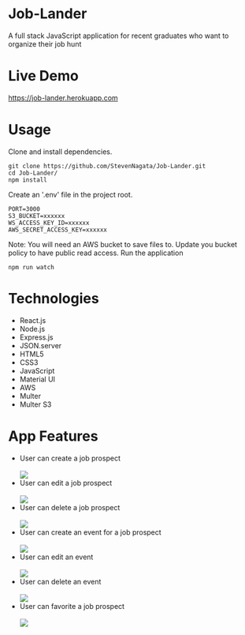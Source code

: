 # Job-Lander
A full stack JavaScript application for recent graduates who want to organize their job hunt

# Live Demo
 https://job-lander.herokuapp.com
  
# Usage
Clone and install dependencies.
```
git clone https://github.com/StevenNagata/Job-Lander.git
cd Job-Lander/
npm install
```
Create an '.env' file in the project root.
```
PORT=3000
S3_BUCKET=xxxxxx
WS_ACCESS_KEY_ID=xxxxxx
AWS_SECRET_ACCESS_KEY=xxxxxx
```
Note: You will need an AWS bucket to save files to. Update you bucket policy to have public read access.
Run the application
```
npm run watch
```

# Technologies
<ul>
<li>React.js</li>
<li>Node.js</li>
<li>Express.js</li>
<li>JSON.server</li>
<li>HTML5</li>
<li>CSS3</li>
<li>JavaScript</li>
<li>Material UI</li>
<li>AWS</li>
<li>Multer</li>
<li>Multer S3</li>
  </ul>
 
 # App Features
<ul>
  <li>User can create a job prospect</li>
  <br/>
<img src="https://user-images.githubusercontent.com/42354826/48097053-abb34d00-e1cd-11e8-9239-601f17d22150.gif"/>
  <br/>
  <li>User can edit a job prospect</li>
  <br/>
<img src="https://user-images.githubusercontent.com/42354826/48097032-9dfdc780-e1cd-11e8-8b57-94263112812c.gif"/>
  <br/>
  <li>User can delete a job prospect</li>
  <br/>
<img src="https://user-images.githubusercontent.com/42354826/48097115-cf769300-e1cd-11e8-8c37-786568fd67b8.gif"/>
  <br/>
  <li>User can create an event for a job prospect</li>
  <br/>
<img src="https://user-images.githubusercontent.com/42354826/48097087-bcfc5980-e1cd-11e8-9cdc-a9570756f2d4.gif"/>
  <br/>
  <li>User can edit an event</li>
  <br/>
<img src="https://user-images.githubusercontent.com/42354826/48097139-dac9be80-e1cd-11e8-9a67-eca2a582eeaf.gif"/>
  <br/>
  <li>User can delete an event</li>
  <br/>
<img src="https://user-images.githubusercontent.com/42354826/48097150-e2896300-e1cd-11e8-80af-3e44f0fe11cb.gif"/>
  <br/>
  <li>User can favorite a job prospect</li>
  <br/>
<img src="https://user-images.githubusercontent.com/42354826/48093328-ec0dcd80-e1c3-11e8-9ca1-49e51742b461.gif"/>
</ul>
